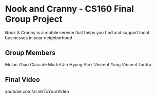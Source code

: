 # Nook and Cranny - CS160 Final Group Project

Nook & Cranny is a mobile service that helps you find and support local businesses in your neighborhood.

## Group Members

Mulan Zhao
Clara de Martel
Jin Hyung Park
Vincent Yang
Vincent Tantra

## Final Video

youtube.com/aLinkToYourVideo
